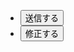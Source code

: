 <div class="unit form_buttons">
    <ul>
        <li class="form_buttons-submit"><input type="submit" name="" value="送信する" /></li>
        <li class="form_buttons-revise"><input type="submit" name="" value="修正する" /></li>
    </ul>
</div><!-- /.form_buttons -->
